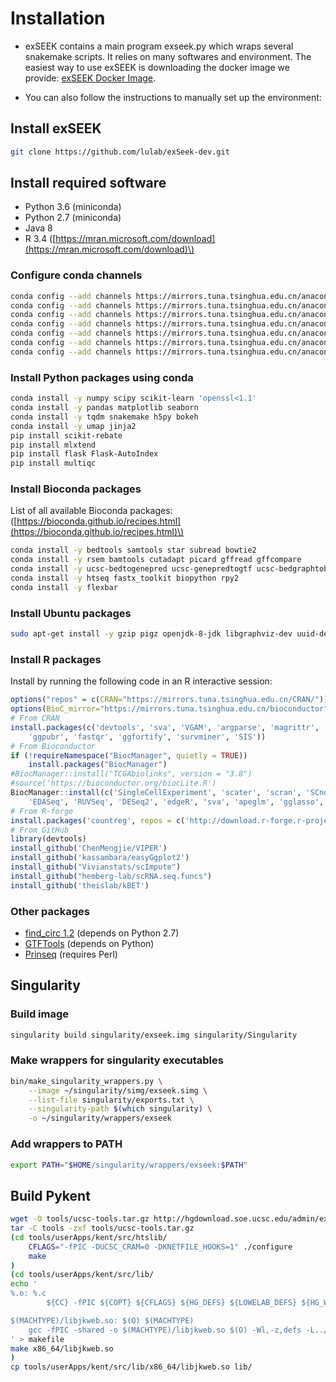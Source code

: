 # Installation

- exSEEK contains a main program exseek.py which wraps several snakemake scripts. It relies on many softwares and environment. The easiest way to use exSEEK is downloading the docker image we provide: [exSEEK Docker Image](). 

- You can also follow the instructions to manually set up the environment:

## Install exSEEK

```bash
git clone https://github.com/lulab/exSeek-dev.git
```

## Install required software

* Python 3.6 \(miniconda\)
* Python 2.7 \(miniconda\)
* Java 8
* R 3.4 \([https://mran.microsoft.com/download](https://mran.microsoft.com/download)\)

### Configure conda channels

```bash
conda config --add channels https://mirrors.tuna.tsinghua.edu.cn/anaconda/pkgs/free/
conda config --add channels https://mirrors.tuna.tsinghua.edu.cn/anaconda/pkgs/main/
conda config --add channels https://mirrors.tuna.tsinghua.edu.cn/anaconda/pkgs/r/
conda config --add channels https://mirrors.tuna.tsinghua.edu.cn/anaconda/pkgs/mro/
conda config --add channels https://mirrors.tuna.tsinghua.edu.cn/anaconda/pkgs/pro/
conda config --add channels https://mirrors.tuna.tsinghua.edu.cn/anaconda/cloud/conda-forge/
conda config --add channels https://mirrors.tuna.tsinghua.edu.cn/anaconda/cloud/bioconda/
```

### Install Python packages using conda

```bash
conda install -y numpy scipy scikit-learn 'openssl<1.1'
conda install -y pandas matplotlib seaborn
conda install -y tqdm snakemake h5py bokeh
conda install -y umap jinja2
pip install scikit-rebate
pip install mlxtend 
pip install flask Flask-AutoIndex
pip install multiqc
```

### Install Bioconda packages

List of all available Bioconda packages: \([https://bioconda.github.io/recipes.html](https://bioconda.github.io/recipes.html)\)

```bash
conda install -y bedtools samtools star subread bowtie2
conda install -y rsem bamtools cutadapt picard gffread gffcompare
conda install -y ucsc-bedtogenepred ucsc-genepredtogtf ucsc-bedgraphtobigwig ucsc-bigwigtobedgraph
conda install -y htseq fastx_toolkit biopython rpy2
conda install -y flexbar
```

### Install Ubuntu packages

```bash
sudo apt-get install -y gzip pigz openjdk-8-jdk libgraphviz-dev uuid-dev zlib1g-dev libpng-dev gawk
```

### Install R packages

Install by running the following code in an R interactive session:

```r
options("repos" = c(CRAN="https://mirrors.tuna.tsinghua.edu.cn/CRAN/"))
options(BioC_mirror="https://mirrors.tuna.tsinghua.edu.cn/bioconductor")
# From CRAN
install.packages(c('devtools', 'sva', 'VGAM', 'argparse', 'magrittr', 'readr', 'mvoutlier', 
    'ggpubr', 'fastqr', 'ggfortify', 'survminer', 'SIS'))
# From Bioconductor
if (!requireNamespace("BiocManager", quietly = TRUE))
    install.packages("BiocManager")
#BiocManager::install("TCGAbiolinks", version = "3.8")
#source('https://bioconductor.org/biocLite.R')
BiocManager::install(c('SingleCellExperiment', 'scater', 'scran', 'SCnorm',
    'EDASeq', 'RUVSeq', 'DESeq2', 'edgeR', 'sva', 'apeglm', 'gglasso', 'ggbio', 'TCGAbiolinks'))
# From R-forge
install.packages('countreg', repos = c('http://download.r-forge.r-project.org', 'https://mirrors.tuna.tsinghua.edu.cn/CRAN/'), dep = TRUE)
# From GitHub
library(devtools)
install_github('ChenMengjie/VIPER')
install_github('kassambara/easyGgplot2')
install_github("Vivianstats/scImpute")
install_github("hemberg-lab/scRNA.seq.funcs")
install_github('theislab/kBET')
```

### Other packages

* [find\_circ 1.2](https://github.com/marvin-jens/find_circ) \(depends on Python 2.7\)
* [GTFTools](http://www.genemine.org/codes/GTFtools_0.6.5.zip) \(depends on Python\)
* [Prinseq](http://prinseq.sourceforge.net/) \(requires Perl\)

## Singularity

### Build image

```bash
singularity build singularity/exseek.img singularity/Singularity
```

### Make wrappers for singularity executables

```bash
bin/make_singularity_wrappers.py \
    --image ~/singularity/simg/exseek.simg \
    --list-file singularity/exports.txt \
    --singularity-path $(which singularity) \
    -o ~/singularity/wrappers/exseek
```

### Add wrappers to PATH

```bash
export PATH="$HOME/singularity/wrappers/exseek:$PATH"
```

## Build Pykent

```bash
wget -O tools/ucsc-tools.tar.gz http://hgdownload.soe.ucsc.edu/admin/exe/userApps.src.tgz
tar -C tools -zxf tools/ucsc-tools.tar.gz
(cd tools/userApps/kent/src/htslib/
    CFLAGS="-fPIC -DUCSC_CRAM=0 -DKNETFILE_HOOKS=1" ./configure
    make
)
(cd tools/userApps/kent/src/lib/
echo '
%.o: %.c
        ${CC} -fPIC ${COPT} ${CFLAGS} ${HG_DEFS} ${LOWELAB_DEFS} ${HG_WARN} ${HG_INC} ${XINC} -o $@ -c $<

$(MACHTYPE)/libjkweb.so: $(O) $(MACHTYPE)
    gcc -fPIC -shared -o $(MACHTYPE)/libjkweb.so $(O) -Wl,-z,defs -L../htslib -lhts -lm -lz -lpthread -lpng -lcrypto -lssl -luuid
' > makefile
make x86_64/libjkweb.so
)
cp tools/userApps/kent/src/lib/x86_64/libjkweb.so lib/
```

